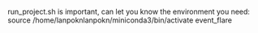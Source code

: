 run_project.sh is important, can let you know the environment you need:
source /home/lanpoknlanpokn/miniconda3/bin/activate event_flare

